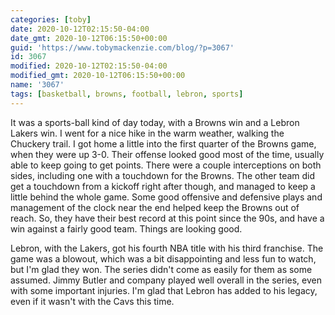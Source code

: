 ```yaml
---
categories: [toby]
date: 2020-10-12T02:15:50-04:00
date_gmt: 2020-10-12T06:15:50+00:00
guid: 'https://www.tobymackenzie.com/blog/?p=3067'
id: 3067
modified: 2020-10-12T02:15:50-04:00
modified_gmt: 2020-10-12T06:15:50+00:00
name: '3067'
tags: [basketball, browns, football, lebron, sports]
---
```


It was a sports-ball kind of day today, with a Browns win and a Lebron Lakers win.<!--more-->  I went for a nice hike in the warm weather, walking the Chuckery trail.  I got home a little into the first quarter of the Browns game, when they were up 3-0.  Their offense looked good most of the time, usually able to keep going to get points.  There were a couple interceptions on both sides, including one with a touchdown for the Browns.  The other team did get a touchdown from a kickoff right after though, and managed to keep a little behind the whole game.  Some good offensive and defensive plays and management of the clock near the end helped keep the Browns out of reach.  So, they have their best record at this point since the 90s, and have a win against a fairly good team.  Things are looking good.

Lebron, with the Lakers, got his fourth NBA title with his third franchise.  The game was a blowout, which was a bit disappointing and less fun to watch, but I'm glad they won.  The series didn't come as easily for them as some assumed.  Jimmy Butler and company played well overall in the series, even with some important injuries.  I'm glad that Lebron has added to his legacy, even if it wasn't with the Cavs this time.
